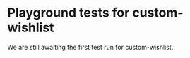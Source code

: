 # Playground tests for custom-wishlist
We are still awaiting the first test run for custom-wishlist.
